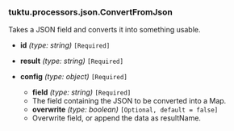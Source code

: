 ### tuktu.processors.json.ConvertFromJson
Takes a JSON field and converts it into something usable.

  * **id** *(type: string)* `[Required]`

  * **result** *(type: string)* `[Required]`

  * **config** *(type: object)* `[Required]`

    * **field** *(type: string)* `[Required]`
    - The field containing the JSON to be converted into a Map.

    * **overwrite** *(type: boolean)* `[Optional, default = false]`
    - Overwrite field, or append the data as resultName.

